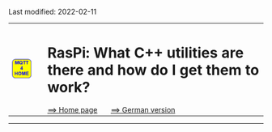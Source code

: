 Last modified: 2022-02-11 <a name="up"></a>   
<table><tr><td><img src="./images/mqtt4home_96.png"></td><td>&nbsp;</td><td>
<h1>RasPi: What C++ utilities are there and how do I get them to work?</h1>
<a href="../README.md">==> Home page</a> &nbsp; &nbsp; &nbsp; 
<a href="m4h310_RasPiCppDemos.md">==> German version</a> &nbsp; &nbsp; &nbsp; 
</td></tr></table>
<hr>

